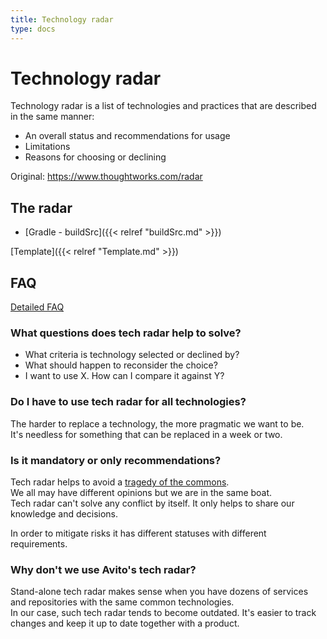 ```yaml
---
title: Technology radar
type: docs
---
```


# Technology radar

Technology radar is a list of technologies and practices that are described in the same manner:

- An overall status and recommendations for usage
- Limitations
- Reasons for choosing or declining

Original: https://www.thoughtworks.com/radar

## The radar

- [Gradle - buildSrc]({{< relref "buildSrc.md" >}})

[Template]({{< relref "Template.md" >}})

## FAQ

[Detailed FAQ](https://www.thoughtworks.com/radar/faq)

### What questions does tech radar help to solve?

- What criteria is technology selected or declined by?
- What should happen to reconsider the choice?
- I want to use X. How can I compare it against Y?

### Do I have to use tech radar for all technologies?

The harder to replace a technology, the more pragmatic we want to be.\
It's needless for something that can be replaced in a week or two.

### Is it mandatory or only recommendations?

Tech radar helps to avoid a [tragedy of the commons](https://en.wikipedia.org/wiki/Tragedy_of_the_commons).\
We all may have different opinions but we are in the same boat.\
Tech radar can't solve any conflict by itself. It only helps to share our knowledge and decisions.

In order to mitigate risks it has different statuses with different requirements.

### Why don't we use Avito's tech radar?

Stand-alone tech radar makes sense when you have dozens of services and repositories with the same common technologies.\
In our case, such tech radar tends to become outdated. It's easier to track changes and keep it up to date together with a product.
